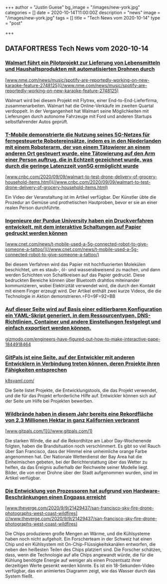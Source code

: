 +++
author = "Justin Guese"
bg_image = "/images/new-york.jpg"
categories = []
date = 2020-10-14T11:00:00Z
description = "news"
image = "/images/new-york.jpg"
tags = []
title = "Tech News vom 2020-10-14"
type = "post"

+++

        
## DATAFORTRESS Tech News vom 2020-10-14


### [Walmart führt ein Pilotprojekt zur Lieferung von Lebensmitteln und Haushaltsprodukten mit automatisierten Drohnen durch](//www.nme.com/news/music/spotify-are-reportedly-working-on-new-karaoke-feature-2748125)


[www.nme.com/news/music/spotify-are-reportedly-working-on-new-karaoke-feature-2748125](//www.nme.com/news/music/spotify-are-reportedly-working-on-new-karaoke-feature-2748125)


Walmart wird bei diesem Projekt mit Flytrex, einer End-to-End-Lieferfirma, zusammenarbeiten. Walmart hat die Online-Verkäufe im zweiten Quartal verdoppelt. In der Vergangenheit hat Walmart seine Möglichkeiten mit Lieferungen durch autonome Fahrzeuge mit Ford und anderen Startups selbstfahrender Autos geprüft.


### [T-Mobile demonstrierte die Nutzung seines 5G-Netzes für ferngesteuerte Robotereinsätze, indem es in den Niederlanden mit einem Roboterarm, der von einem Tätowierer an einem anderen Ort gesteuert wurde, eine Tätowierung auf den Arm einer Person auftrug, die in Echtzeit gezeichnet wurde, was durch die geringe Latenzzeit von5G ermöglicht wurde](//www.cnbc.com/2020/09/09/walmart-to-test-drone-delivery-of-grocery-household-items.html)


[www.cnbc.com/2020/09/09/walmart-to-test-drone-delivery-of-grocery-household-items.html](//www.cnbc.com/2020/09/09/walmart-to-test-drone-delivery-of-grocery-household-items.html)


Ein Video der Veranstaltung ist im Artikel verfügbar. Der Künstler übte die Prozedur an Gemüse und prothetischen Hautproben, bevor er sie an einer realen Person durchführte.


### [Ingenieure der Purdue University haben ein Druckverfahren entwickelt, mit dem interaktive Schaltungen auf Papier gedruckt werden können](//www.cnet.com/news/t-mobile-used-a-5g-connected-robot-to-give-someone-a-tattoo/)


[www.cnet.com/news/t-mobile-used-a-5g-connected-robot-to-give-someone-a-tattoo/](//www.cnet.com/news/t-mobile-used-a-5g-connected-robot-to-give-someone-a-tattoo/)


Bei diesem Verfahren wird das Papier mit hochfluorierten Molekülen beschichtet, um es staub-, öl- und wasserabweisend zu machen, und dann werden Schichten von Schaltkreisen auf das Papier gedruckt. Diese bedruckten Bereiche können über Bluetooth drahtlos miteinander kommunizieren, wobei Elektrizität verwendet wird, die durch den Kontakt mit einem Finger erzeugt wird. Der Artikel enthält zwei kurze Videos, die die Technologie in Aktion demonstrieren.=F0=9F=92=BB


### [Auf dieser Seite wird auf Basis einer editierbaren Konfiguration ein YAML-Skript generiert, in dem Ressourcentypen, DNS-Richtlinien, Container und andere Einstellungen festgelegt und einfach exportiert werden können.](//gizmodo.com/engineers-have-figured-out-how-to-make-interactive-pape-1844918464)


[gizmodo.com/engineers-have-figured-out-how-to-make-interactive-pape-1844918464](//gizmodo.com/engineers-have-figured-out-how-to-make-interactive-pape-1844918464)





### [GitPals ist eine Seite, auf der Entwickler mit anderen Entwicklern in Verbindung treten können, deren Projekte ihren Fähigkeiten entsprechen](//k8syaml.com/)


[k8syaml.com/](//k8syaml.com/)


Die Seite listet Projekte, die Entwicklungstools, die das Projekt verwendet, und die für das Projekt erforderliche Hilfe auf. Entwickler können sich auf der Seite um Hilfe bei Projekten bewerben.


### [Wildbrände haben in diesem Jahr bereits eine Rekordfläche von 2,3 Millionen Hektar in ganz Kalifornien verbrannt](//www.gitpals.com/1)


[www.gitpals.com/1](//www.gitpals.com/1)


Die starken Winde, die auf die Rekordhitze am Labor Day-Wochenende folgten, haben die Brandsituation noch verschlimmert. Es gibt so viel Rauch über San Francisco, dass der Himmel eine unheimliche orange Farbe angenommen hat. Der Nationale Wetterdienst der Bay Area hat die Einheimischen gebeten, bei der Berichterstattung über das Wetter zu helfen, da das Ereignis außerhalb der Reichweite seiner Modelle liegt. Bilder, die von einer Drohne über der Stadt aufgenommen wurden, sind im Artikel verfügbar.


### [Die Entwicklung von Prozessoren hat aufgrund von Hardware-Beschränkungen einen Engpass erreicht](//www.theverge.com/2020/9/9/21429437/san-francisco-sky-fire-drone-photographs-west-coast-wildfires)


[www.theverge.com/2020/9/9/21429437/san-francisco-sky-fire-drone-photographs-west-coast-wildfires](//www.theverge.com/2020/9/9/21429437/san-francisco-sky-fire-drone-photographs-west-coast-wildfires)


Die Chips produzieren große Mengen an Wärme, und die Kühlsysteme haben noch nicht aufgeholt. Ein Forscherteam in der Schweiz hat einen Chip und ein Kühlsystem mit On-Chip-Flüssigkeitskanälen entworfen, die neben den heißesten Teilen des Chips platziert sind. Die Forscher schätzen, dass, wenn die Technologie auf alle Chips angewandt würde, die für die Kühlung benötigte Energie auf weniger als einen Prozentsatz ihrer derzeitigen Werte gesenkt werden könnte. Es ist ein 18-Sekunden-Video verfügbar, das ein animiertes Diagramm zeigt, wie das Wasser durch das System fließt.